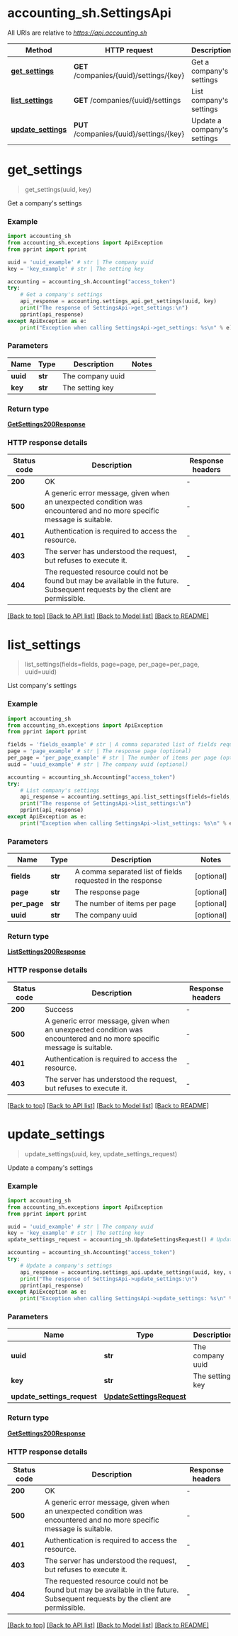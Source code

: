 # accounting_sh.SettingsApi

All URIs are relative to *https://api.accounting.sh*

Method | HTTP request | Description
------------- | ------------- | -------------
[**get_settings**](SettingsApi.md#get_settings) | **GET** /companies/{uuid}/settings/{key} | Get a company&#39;s settings
[**list_settings**](SettingsApi.md#list_settings) | **GET** /companies/{uuid}/settings | List company&#39;s settings
[**update_settings**](SettingsApi.md#update_settings) | **PUT** /companies/{uuid}/settings/{key} | Update a company&#39;s settings


# **get_settings**
> get_settings(uuid, key)

Get a company's settings

### Example


```python
import accounting_sh
from accounting_sh.exceptions import ApiException
from pprint import pprint

uuid = 'uuid_example' # str | The company uuid
key = 'key_example' # str | The setting key

accounting = accounting_sh.Accounting("access_token")
try:
    # Get a company's settings
    api_response = accounting.settings_api.get_settings(uuid, key)
    print("The response of SettingsApi->get_settings:\n")
    pprint(api_response)
except ApiException as e:
    print("Exception when calling SettingsApi->get_settings: %s\n" % e)

```



### Parameters


Name | Type | Description  | Notes
------------- | ------------- | ------------- | -------------
 **uuid** | **str**| The company uuid | 
 **key** | **str**| The setting key | 

### Return type

[**GetSettings200Response**](GetSettings200Response.md)

### HTTP response details

| Status code | Description | Response headers |
|-------------|-------------|------------------|
**200** | OK |  -  |
**500** | A generic error message, given when an unexpected condition was encountered and no more specific message is suitable. |  -  |
**401** | Authentication is required to access the resource. |  -  |
**403** | The server has understood the request, but refuses to execute it. |  -  |
**404** | The requested resource could not be found but may be available in the future. Subsequent requests by the client are permissible. |  -  |

[[Back to top]](#) [[Back to API list]](../README.md#documentation-for-api-endpoints) [[Back to Model list]](../README.md#documentation-for-models) [[Back to README]](../README.md)

# **list_settings**
> list_settings(fields=fields, page=page, per_page=per_page, uuid=uuid)

List company's settings

### Example


```python
import accounting_sh
from accounting_sh.exceptions import ApiException
from pprint import pprint

fields = 'fields_example' # str | A comma separated list of fields requested in the response (optional)
page = 'page_example' # str | The response page (optional)
per_page = 'per_page_example' # str | The number of items per page (optional)
uuid = 'uuid_example' # str | The company uuid (optional)

accounting = accounting_sh.Accounting("access_token")
try:
    # List company's settings
    api_response = accounting.settings_api.list_settings(fields=fields, page=page, per_page=per_page, uuid=uuid)
    print("The response of SettingsApi->list_settings:\n")
    pprint(api_response)
except ApiException as e:
    print("Exception when calling SettingsApi->list_settings: %s\n" % e)

```



### Parameters


Name | Type | Description  | Notes
------------- | ------------- | ------------- | -------------
 **fields** | **str**| A comma separated list of fields requested in the response | [optional] 
 **page** | **str**| The response page | [optional] 
 **per_page** | **str**| The number of items per page | [optional] 
 **uuid** | **str**| The company uuid | [optional] 

### Return type

[**ListSettings200Response**](ListSettings200Response.md)

### HTTP response details

| Status code | Description | Response headers |
|-------------|-------------|------------------|
**200** | Success |  -  |
**500** | A generic error message, given when an unexpected condition was encountered and no more specific message is suitable. |  -  |
**401** | Authentication is required to access the resource. |  -  |
**403** | The server has understood the request, but refuses to execute it. |  -  |

[[Back to top]](#) [[Back to API list]](../README.md#documentation-for-api-endpoints) [[Back to Model list]](../README.md#documentation-for-models) [[Back to README]](../README.md)

# **update_settings**
> update_settings(uuid, key, update_settings_request)

Update a company's settings

### Example


```python
import accounting_sh
from accounting_sh.exceptions import ApiException
from pprint import pprint

uuid = 'uuid_example' # str | The company uuid
key = 'key_example' # str | The setting key
update_settings_request = accounting_sh.UpdateSettingsRequest() # UpdateSettingsRequest | 

accounting = accounting_sh.Accounting("access_token")
try:
    # Update a company's settings
    api_response = accounting.settings_api.update_settings(uuid, key, update_settings_request)
    print("The response of SettingsApi->update_settings:\n")
    pprint(api_response)
except ApiException as e:
    print("Exception when calling SettingsApi->update_settings: %s\n" % e)

```



### Parameters


Name | Type | Description  | Notes
------------- | ------------- | ------------- | -------------
 **uuid** | **str**| The company uuid | 
 **key** | **str**| The setting key | 
 **update_settings_request** | [**UpdateSettingsRequest**](UpdateSettingsRequest.md)|  | 

### Return type

[**GetSettings200Response**](GetSettings200Response.md)

### HTTP response details

| Status code | Description | Response headers |
|-------------|-------------|------------------|
**200** | OK |  -  |
**500** | A generic error message, given when an unexpected condition was encountered and no more specific message is suitable. |  -  |
**401** | Authentication is required to access the resource. |  -  |
**403** | The server has understood the request, but refuses to execute it. |  -  |
**404** | The requested resource could not be found but may be available in the future. Subsequent requests by the client are permissible. |  -  |

[[Back to top]](#) [[Back to API list]](../README.md#documentation-for-api-endpoints) [[Back to Model list]](../README.md#documentation-for-models) [[Back to README]](../README.md)

